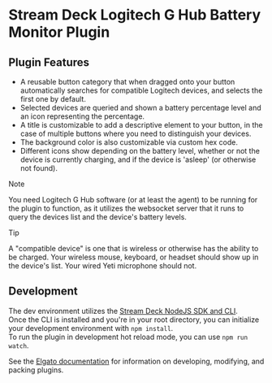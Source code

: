 # Stream Deck Logitech G Hub Battery Monitor Plugin

## Plugin Features
* A reusable button category that when dragged onto your button automatically searches for compatible Logitech devices, and selects the first one by default.
* Selected devices are queried and shown a battery percentage level and an icon representing the percentage.
* A title is customizable to add a descriptive element to your button, in the case of multiple buttons where you need to distinguish your devices.
* The background color is also customizable via custom hex code.
* Different icons show depending on the battery level, whether or not the device is currently charging, and if the device is 'asleep' (or otherwise not found).

>[!NOTE]
> You need Logitech G Hub software (or at least the agent) to be running for the plugin to function, as it utilizes the websocket server that it runs to query the devices list and the device's battery levels.

>[!TIP]
> A "compatible device" is one that is wireless or otherwise has the ability to be charged. Your wireless mouse, keyboard, or headset should show up in the device's list. Your wired Yeti microphone should not.

## Development
The dev environment utilizes the [Stream Deck NodeJS SDK and CLI](https://docs.elgato.com/streamdeck/sdk/introduction/getting-started/).\
Once the CLI is installed and you're in your root directory, you can initialize your development environment with `npm install`.\
To run the plugin in development hot reload mode, you can use `npm run watch`.

See the [Elgato documentation](https://docs.elgato.com/streamdeck/sdk/introduction/your-first-changes) for information on developing, modifying, and packing plugins.
